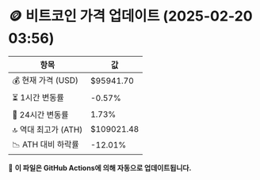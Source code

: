 # 🪙 비트코인 가격 업데이트 (2025-02-20 03:56)

| 항목                | 값 |
|--------------------|----------------|
| 💰 현재 가격 (USD) | $95941.70 |
| ⏳ 1시간 변동률    | -0.57% |
| 📆 24시간 변동률   | 1.73% |
| 🔝 역대 최고가 (ATH) | $109021.48 |
| 📉 ATH 대비 하락률 | -12.01% |

🔄 **이 파일은 GitHub Actions에 의해 자동으로 업데이트됩니다.**
